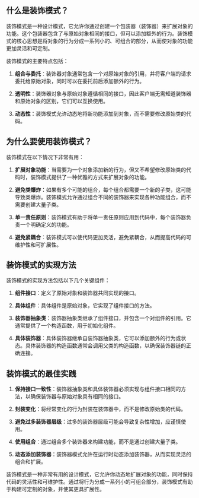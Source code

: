 ## 什么是装饰模式？

装饰模式是一种设计模式，它允许你通过创建一个包装器（装饰器）来扩展对象的功能。这个包装器包含了与原始对象相同的接口，但可以添加额外的行为。装饰模式的核心思想是将对象的行为分成一系列小的、可组合的部分，从而使对象的功能更加灵活和可定制。

装饰模式的主要特点包括：

1. **组合与委托**：装饰器对象通常包含一个对原始对象的引用，并将客户端的请求委托给原始对象，同时可以在委托前后添加额外的行为。

2. **透明性**：装饰器对象与原始对象遵循相同的接口，因此客户端无需知道装饰器和原始对象的区别，它们可以互换使用。

3. **动态性**：装饰模式允许动态地将新功能添加到对象，而不需要修改原始类的代码。

## 为什么要使用装饰模式？

装饰模式在以下情况下非常有用：

1. **扩展对象功能**：当需要为一个对象添加新的行为，但又不希望修改原始类的代码时，装饰模式提供了一种优雅的方式来扩展对象的功能。

2. **避免类爆炸**：如果有多个可能的组合，每个组合都需要一个新的子类，这可能导致类爆炸。装饰模式允许通过组合不同的装饰器来实现各种功能组合，而不需要创建大量子类。

3. **单一责任原则**：装饰模式有助于将单一责任原则应用到代码中，每个装饰器负责一个明确定义的功能。

4. **避免紧耦合**：装饰模式可以使代码更加灵活，避免紧耦合，从而提高代码的可维护性和可扩展性。

## 装饰模式的实现方法

装饰模式的实现方法包括以下几个关键组件：

1. **组件接口**：定义了原始对象和装饰器共同实现的接口。

2. **具体组件**：具体组件是原始对象，它实现了组件接口的方法。

3. **装饰器抽象类**：装饰器抽象类继承了组件接口，并包含一个对组件的引用。它通常提供了一个构造函数，用于初始化组件。

4. **具体装饰器**：具体装饰器继承自装饰器抽象类，它可以添加额外的行为或状态。具体装饰器的构造函数通常会调用父类的构造函数，以确保装饰器链的正确连接。

## 装饰模式的最佳实践

1. **保持接口一致性**：装饰器抽象类和具体装饰器必须实现与组件接口相同的方法，以确保装饰器与原始对象具有相同的接口。

2. **封装变化**：将经常变化的行为封装在装饰器中，而不是修改原始类的代码。

3. **避免过多装饰器层级**：过多的装饰器层级可能会导致复杂性增加，应谨慎使用。

4. **使用组合**：通过组合多个装饰器来构建功能，而不是通过创建大量子类。

5. **动态添加装饰器**：装饰器模式允许在运行时动态添加装饰器，从而实现灵活的组合和扩展。

装饰模式是一种非常有用的设计模式，它允许你动态地扩展对象的功能，同时保持代码的灵活性和可维护性。通过将行为分成一系列小的可组合部分，装饰模式有助于构建可定制的对象，并使其更具扩展性。